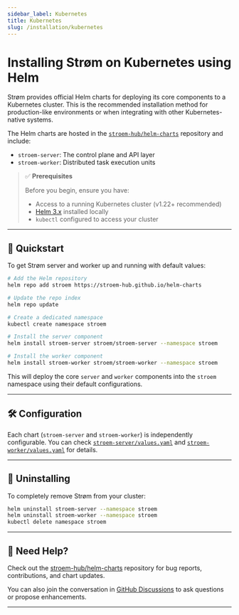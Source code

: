 ```yaml
---
sidebar_label: Kubernetes
title: Kubernetes
slug: /installation/kubernetes
---
```


# Installing Strøm on Kubernetes using Helm

Strøm provides official Helm charts for deploying its core components to a Kubernetes cluster. This is the recommended installation method for production-like environments or when integrating with other Kubernetes-native systems.

The Helm charts are hosted in the [`stroem-hub/helm-charts`](https://github.com/stroem-hub/helm-charts) repository and include:
- `stroem-server`: The control plane and API layer
- `stroem-worker`: Distributed task execution units

> ✅ **Prerequisites**
>
> Before you begin, ensure you have:
>
> - Access to a running Kubernetes cluster (v1.22+ recommended)
> - [Helm 3.x](https://helm.sh/docs/intro/install/) installed locally
> - `kubectl` configured to access your cluster

---

## 🚀 Quickstart

To get Strøm server and worker up and running with default values:

```bash
# Add the Helm repository
helm repo add stroem https://stroem-hub.github.io/helm-charts

# Update the repo index
helm repo update

# Create a dedicated namespace
kubectl create namespace stroem

# Install the server component
helm install stroem-server stroem/stroem-server --namespace stroem

# Install the worker component
helm install stroem-worker stroem/stroem-worker --namespace stroem
```

This will deploy the core `server` and `worker` components into the `stroem` namespace using their default configurations.

---

## 🛠 Configuration

Each chart (`stroem-server` and `stroem-worker`) is independently configurable.
You can check [`stroem-server/values.yaml`](https://github.com/stroem-hub/helm-charts/blob/main/charts/stroem-server/values.yaml) and
[`stroem-worker/values.yaml`](https://github.com/stroem-hub/helm-charts/blob/main/charts/stroem-worker/values.yaml)
for details. 

---

## 🧹 Uninstalling

To completely remove Strøm from your cluster:

```bash
helm uninstall stroem-server --namespace stroem
helm uninstall stroem-worker --namespace stroem
kubectl delete namespace stroem
```

---

## 🐛 Need Help?

Check out the [stroem-hub/helm-charts](https://github.com/stroem-hub/helm-charts) repository for bug reports, contributions, and chart updates.

You can also join the conversation in [GitHub Discussions](https://github.com/stroem-hub/stroem/discussions) to ask questions or propose enhancements.

---
